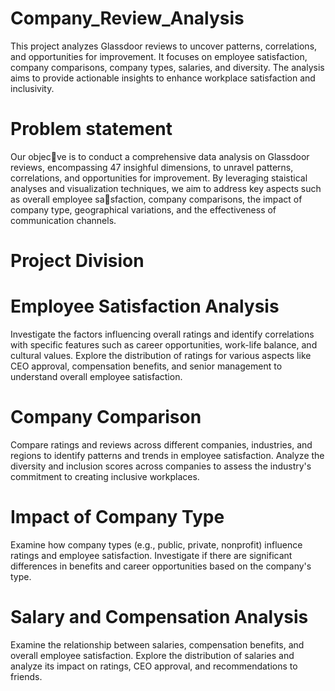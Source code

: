 # Company_Review_Analysis
This project analyzes Glassdoor reviews to uncover patterns, correlations, and opportunities for improvement. It focuses on employee satisfaction, company comparisons, company types, salaries, and diversity. The analysis aims to provide actionable insights to enhance workplace satisfaction and inclusivity.
# Problem statement
Our objec􀆟ve is to conduct a comprehensive data analysis on Glassdoor reviews, encompassing 47 insighful dimensions, to unravel patterns, correlations, and opportunities
for improvement. By leveraging staistical analyses and visualization techniques, we aim to address key aspects such as overall employee sa􀆟sfaction, company comparisons, the impact of company type, geographical variations, and the effectiveness of communication channels.
# Project Division
# Employee Satisfaction Analysis
Investigate the factors influencing overall ratings and identify correlations with specific features such as career opportunities, work-life balance, and cultural values.
Explore the distribution of ratings for various aspects like CEO approval, compensation benefits, and senior management to understand overall employee satisfaction.
# Company Comparison
Compare ratings and reviews across different companies, industries, and regions to identify patterns and trends in employee satisfaction.
Analyze the diversity and inclusion scores across companies to assess the industry's commitment to creating inclusive workplaces.
# Impact of Company Type
Examine how company types (e.g., public, private, nonprofit) influence ratings and employee satisfaction.
Investigate if there are significant differences in benefits and career opportunities based on the company's type.
# Salary and Compensation Analysis
Examine the relationship between salaries, compensation benefits, and overall employee satisfaction.
Explore the distribution of salaries and analyze its impact on ratings, CEO approval, and recommendations to friends.
